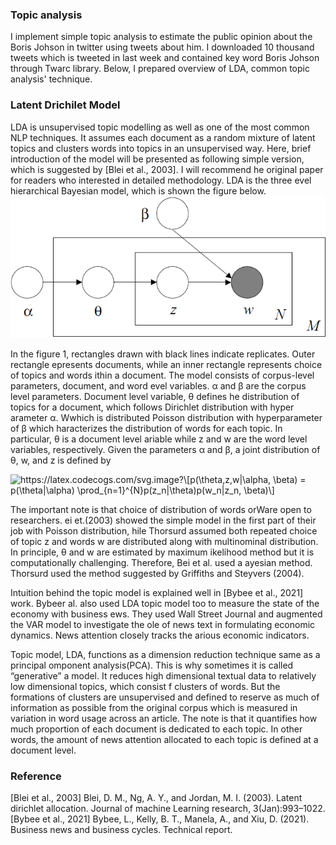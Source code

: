 ### Topic analysis

I implement simple topic analysis to estimate the public opinion about the Boris Johson in twitter using tweets about him. I downloaded 10 thousand tweets which is tweeted in last week and contained key word Boris Johson through Twarc library. Below, I prepared overview of LDA, common topic analysis' technique. 

### Latent Drichilet Model
LDA is unsupervised topic modelling as well as one of the most common NLP techniques. It assumes each document as a random mixture of latent topics and clusters words
 into topics in an unsupervised way. Here, brief introduction of the model will be presented as following simple version, which is suggested by [Blei et al., 2003]. 
I will recommend he original paper for readers who interested in detailed methodology. LDA is the three evel hierarchical Bayesian model, which is shown the figure below.
![This is an image](https://github.com/ankhaa0813/Quasi-experiment/blob/main/Topic%20analysis/figure1.png)

In the figure 1, rectangles drawn with black lines indicate replicates. Outer rectangle epresents documents, while an inner rectangle represents choice of topics and words ithin a document. The model consists of corpus-level parameters, document, and word evel variables. α and β are the corpus level parameters. Document level variable, θ defines he distribution of topics for a document, which follows Dirichlet distribution with hyper arameter α. Wwhich is distributed Poisson distribution with hyperparameter of β which haracterizes the distribution of words for each topic. In particular, θ is a document level ariable while z and w are the word level variables, respectively.
Given the parameters α and β, a joint distribution of θ, w, and z is defined by

<img src="https://latex.codecogs.com/svg.image?\[p(\theta,z,w|\alpha,&space;\beta)&space;=&space;p(\theta|\alpha)&space;\prod_{n=1}^{N}p(z_n|\theta)p(w_n|z_n,&space;\beta)\]" title="https://latex.codecogs.com/svg.image?\[p(\theta,z,w|\alpha, \beta) = p(\theta|\alpha) \prod_{n=1}^{N}p(z_n|\theta)p(w_n|z_n, \beta)\]" />

The important note is that choice of distribution of words orWare open to researchers. ei et.(2003) showed the simple model in the first part of their job with Poisson distribution, hile Thorsurd assumed both repeated choice of topic z and words w are distributed
along with multinominal distribution. In principle, θ and w are estimated by maximum ikelihood method but it is computationally challenging. Therefore, Bei et al. used a ayesian method. Thorsurd used the method suggested by Griffiths and Steyvers (2004).

Intuition behind the topic model is explained well in [Bybee et al., 2021] work. Bybeer al. also used LDA topic model too to measure the state of the economy with business ews. They used Wall Street Journal and augmented the VAR model to investigate the ole of news text in formulating economic dynamics. News attention closely tracks the arious economic indicators.

Topic model, LDA, functions as a dimension reduction technique same as a principal omponent analysis(PCA). This is why sometimes it is called “generative” a model. It
reduces high dimensional textual data to relatively low dimensional topics, which consist f clusters of words. But the formations of clusters are unsupervised and defined to reserve as much of information as possible from the original corpus which is measured in variation in word usage across an article. The note is that it quantifies how much proportion of each document is dedicated to each topic. In other words, the amount of news attention allocated to each topic is defined at a document level.

### Reference

[Blei et al., 2003] Blei, D. M., Ng, A. Y., and Jordan, M. I. (2003). Latent dirichlet allocation. Journal of machine Learning research, 3(Jan):993–1022.
[Bybee et al., 2021] Bybee, L., Kelly, B. T., Manela, A., and Xiu, D. (2021). Business news and business cycles. Technical report.

